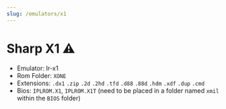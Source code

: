```yaml
---
slug: /emulators/x1
---
```


# Sharp X1 ⚠

- Emulator: lr-x1
- Rom Folder: `XONE`
- Extensions: `.dx1` `.zip` `.2d` `.2hd` `.tfd` `.d88` `.88d` `.hdm` `.xdf` `.dup` `.cmd`
- Bios: `IPLROM.X1`, `IPLROM.X1T` (need to be placed in a folder named `xmil` within the `BIOS` folder)
